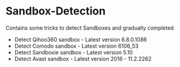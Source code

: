 # Sandbox-Detection
Contains some tricks to detect Sandboxes and gradually completed

- Detect Qihoo360  sandbox - Latest version 6.8.0.1086
- Detect Comodo    sandbox - Latest version 6106_53
- Detect Sandboxie sandbox - Latest version 5.10
- Detect Avast     sandbox - Latest version 2016 - 11.2.2262
